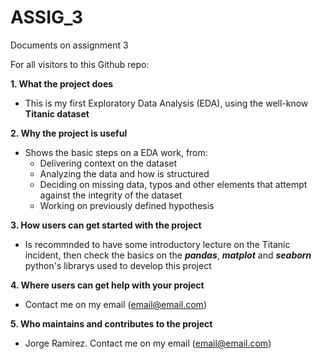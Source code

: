 # ASSIG_3
Documents on assignment 3

For all visitors to this Github repo:

**1. What the project does**
- This is my first Exploratory Data Analysis (EDA), using the well-know **Titanic dataset**

**2. Why the project is useful**
- Shows the basic steps on a EDA work, from:
  - Delivering context on the dataset
  - Analyzing the data and how is structured
  - Deciding on missing data, typos and other elements that attempt against the integrity of the dataset
  - Working on previously defined hypothesis

**3. How users can get started with the project**
- Is recommnded to have some introductory lecture on the Titanic incident, then check the basics on the ***pandas***, ***matplot*** and ***seaborn*** python's librarys used to develop this project

**4. Where users can get help with your project**
- Contact me on my email (email@email.com)

**5. Who maintains and contributes to the project**
- Jorge Ramirez. Contact me on my email (email@email.com)
